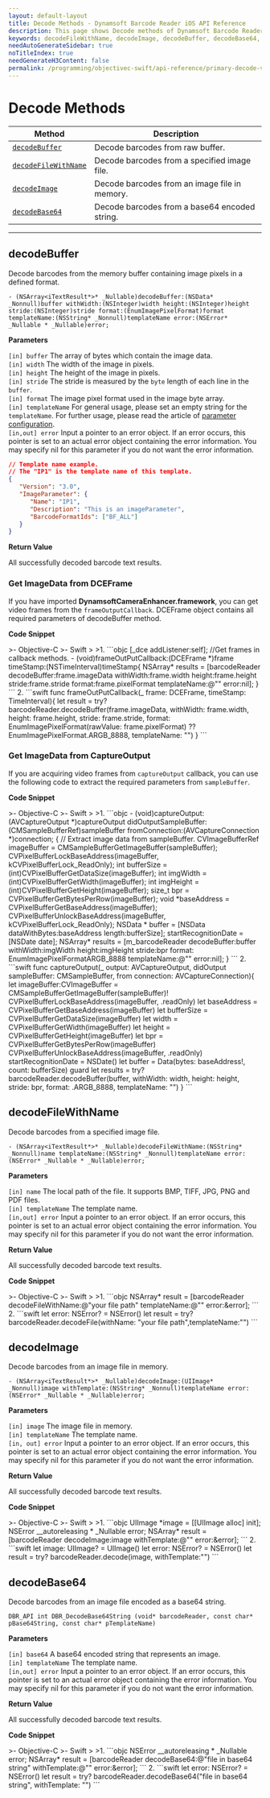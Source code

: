 ```yaml
---
layout: default-layout
title: Decode Methods - Dynamsoft Barcode Reader iOS API Reference
description: This page shows Decode methods of Dynamsoft Barcode Reader for iOS SDK.
keywords: decodeFileWithName, decodeImage, decodeBuffer, decodeBase64, decode methods, api reference, objective-c, oc, swift
needAutoGenerateSidebar: true
noTitleIndex: true
needGenerateH3Content: false
permalink: /programming/objectivec-swift/api-reference/primary-decode-v8.9.3.html
---
```



# Decode Methods

  | Method               | Description |
  |----------------------|-------------|
  | [`decodeBuffer`](#decodebuffer) | Decode barcodes from raw buffer. |
  | [`decodeFileWithName`](#decodefilewithname) | Decode barcodes from a specified image file. |
  | [`decodeImage`](#decodeimage) | Decode barcodes from an image file in memory. |
  | [`decodeBase64`](#decodebase64) | Decode barcodes from a base64 encoded string. |

---

## decodeBuffer

Decode barcodes from the memory buffer containing image pixels in a defined format.

```objc
- (NSArray<iTextResult*>* _Nullable)decodeBuffer:(NSData* _Nonnull)buffer withWidth:(NSInteger)width height:(NSInteger)height stride:(NSInteger)stride format:(EnumImagePixelFormat)format templateName:(NSString* _Nonnull)templateName error:(NSError* _Nullable * _Nullable)error;
```

**Parameters**

`[in] buffer` The array of bytes which contain the image data.  
`[in] width` The width of the image in pixels.  
`[in] height` The height of the image in pixels.  
`[in] stride` The stride is measured by the `byte` length of each line in the `buffer`.  
`[in] format` The image pixel format used in the image byte array.  
`[in] templateName` For general usage, please set an empty string for the `templateName`. For further usage, please read the article of [parameter configuration]({{site.parameters}}scenario-settings/how-to-set-parameters.html).  
`[in,out] error` Input a pointer to an error object. If an error occurs, this pointer is set to an actual error object containing the error information. You may specify nil for this parameter if you do not want the error information.

```json
// Template name example.
// The "IP1" is the template name of this template. 
{
   "Version": "3.0",
   "ImageParameter": {                   
      "Name": "IP1",
      "Description": "This is an imageParameter", 
      "BarcodeFormatIds": ["BF_ALL"]
   }
}
```

**Return Value**

All successfully decoded barcode text results.

### Get ImageData from DCEFrame

If you have imported **DynamsoftCameraEnhancer.framework**, you can get video frames from the `frameOutputCallback`. DCEFrame object contains all required parameters of decodeBuffer method.

**Code Snippet**

<div class="sample-code-prefix"></div>
>- Objective-C
>- Swift
>
>1. 
```objc
[_dce addListener:self];
//Get frames in callback methods.
- (void)frameOutPutCallback:(DCEFrame *)frame timeStamp:(NSTimeInterval)timeStamp{
   NSArray<iTextResult*>* results = [barcodeReader decodeBuffer:frame.imageData withWidth:frame.width height:frame.height stride:frame.stride format:frame.pixelFormat templateName:@"" error:nil];
}
```
2. 
```swift
func frameOutPutCallback(_ frame: DCEFrame, timeStamp: TimeInterval){
   let result = try? barcodeReader.decodeBuffer(frame.imageData, withWidth: frame.width, height: frame.height, stride: frame.stride, format: EnumImagePixelFormat(rawValue: frame.pixelFormat) ?? EnumImagePixelFormat.ARGB_8888, templateName: "")
}
```

### Get ImageData from CaptureOutput

If you are acquiring video frames from `captureOutput` callback, you can use the following code to extract the required parameters from `sampleBuffer`.

**Code Snippet**

<div class="sample-code-prefix"></div>
>- Objective-C
>- Swift
>
>1. 
```objc
- (void)captureOutput:(AVCaptureOutput *)captureOutput didOutputSampleBuffer:(CMSampleBufferRef)sampleBuffer fromConnection:(AVCaptureConnection *)connection;
{
   // Extract image data from sampleBuffer.
   CVImageBufferRef imageBuffer = CMSampleBufferGetImageBuffer(sampleBuffer);
   CVPixelBufferLockBaseAddress(imageBuffer, kCVPixelBufferLock_ReadOnly);
   int bufferSize = (int)CVPixelBufferGetDataSize(imageBuffer);
   int imgWidth = (int)CVPixelBufferGetWidth(imageBuffer);
   int imgHeight = (int)CVPixelBufferGetHeight(imageBuffer);
   size_t bpr = CVPixelBufferGetBytesPerRow(imageBuffer);
   void *baseAddress = CVPixelBufferGetBaseAddress(imageBuffer);
   CVPixelBufferUnlockBaseAddress(imageBuffer, kCVPixelBufferLock_ReadOnly);
   NSData * buffer = [NSData dataWithBytes:baseAddress length:bufferSize];
   startRecognitionDate = [NSDate date];
   NSArray* results = [m_barcodeReader decodeBuffer:buffer withWidth:imgWidth height:imgHeight stride:bpr format: EnumImagePixelFormatARGB_8888 templateName:@"" error:nil];
}
```
2. 
```swift
func captureOutput(_ output: AVCaptureOutput, didOutput sampleBuffer: CMSampleBuffer, from connection: AVCaptureConnection){
   let imageBuffer:CVImageBuffer = CMSampleBufferGetImageBuffer(sampleBuffer)!
   CVPixelBufferLockBaseAddress(imageBuffer, .readOnly)
   let baseAddress = CVPixelBufferGetBaseAddress(imageBuffer)
   let bufferSize = CVPixelBufferGetDataSize(imageBuffer)
   let width = CVPixelBufferGetWidth(imageBuffer)
   let height = CVPixelBufferGetHeight(imageBuffer)
   let bpr = CVPixelBufferGetBytesPerRow(imageBuffer)
   CVPixelBufferUnlockBaseAddress(imageBuffer, .readOnly)
   startRecognitionDate = NSDate()
   let buffer = Data(bytes: baseAddress!, count: bufferSize)
   guard let results = try? barcodeReader.decodeBuffer(buffer, withWidth: width, height: height, stride: bpr, format: .ARGB_8888, templateName: "")
}
```

## decodeFileWithName

Decode barcodes from a specified image file.

```objc
- (NSArray<iTextResult*>* _Nullable)decodeFileWithName:(NSString* _Nonnull)name templateName:(NSString* _Nonnull)templateName error:(NSError* _Nullable * _Nullable)error;
```

**Parameters**

`[in] name` The local path of the file. It supports BMP, TIFF, JPG, PNG and PDF files.  
`[in] templateName` The template name.  
`[in,out] error` Input a pointer to an error object. If an error occurs, this pointer is set to an actual error object containing the error information. You may specify nil for this parameter if you do not want the error information.

**Return Value**

All successfully decoded barcode text results.

**Code Snippet**

<div class="sample-code-prefix"></div>
>- Objective-C
>- Swift
>
>1. 
```objc
NSArray<iTextResult*>* result = [barcodeReader decodeFileWithName:@"your file path" templateName:@"" error:&error];
```
2. 
```swift
let error: NSError? = NSError()
let result = try? barcodeReader.decodeFile(withName: "your file path",templateName:"")
```

## decodeImage

Decode barcodes from an image file in memory.

```objc
- (NSArray<iTextResult*>* _Nullable)decodeImage:(UIImage* _Nonnull)image withTemplate:(NSString* _Nonnull)templateName error:(NSError* _Nullable * _Nullable)error;
```  

**Parameters**

`[in] image` The image file in memory.  
`[in] templateName` The template name.  
`[in, out] error` Input a pointer to an error object. If an error occurs, this pointer is set to an actual error object containing the error information. You may specify nil for this parameter if you do not want the error information.

**Return Value**

All successfully decoded barcode text results.

**Code Snippet**

<div class="sample-code-prefix"></div>
>- Objective-C
>- Swift
>
>1. 
```objc
UIImage *image = [[UIImage alloc] init];
NSError __autoreleasing * _Nullable error;
NSArray<iTextResult*>* result = [barcodeReader decodeImage:image withTemplate:@"" error:&error];
```
2. 
```swift
let image: UIImage? = UIImage()
let error: NSError? = NSError()
let result = try? barcodeReader.decode(image, withTemplate:"")
```

## decodeBase64

Decode barcodes from an image file encoded as a base64 string.

```objc
DBR_API int DBR_DecodeBase64String (void* barcodeReader, const char* pBase64String, const char* pTemplateName)
```

**Parameters**

`[in] base64` A base64 encoded string that represents an image.  
`[in] templateName` The template name.  
`[in,out] error` Input a pointer to an error object. If an error occurs, this pointer is set to an actual error object containing the error information. You may specify nil for this parameter if you do not want the error information.

**Return Value**

All successfully decoded barcode text results.

**Code Snippet**

<div class="sample-code-prefix"></div>
>- Objective-C
>- Swift
>
>1. 
```objc
NSError __autoreleasing * _Nullable error;
NSArray<iTextResult*>* result = [barcodeReader decodeBase64:@"file in base64 string" withTemplate:@"" error:&error];
```
2. 
```swift
let error: NSError? = NSError() 
let result = try? barcodeReader.decodeBase64("file in base64 string", withTemplate: "")
```
